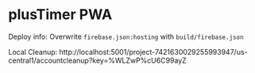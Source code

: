 # plusTimer PWA

Deploy info:
Overwrite `firebase.json:hosting` with `build/firebase.json`

Local Cleanup: http://localhost:5001/project-7421630029255993947/us-central1/accountcleanup?key=%WLZwP%cU6C99ayZ